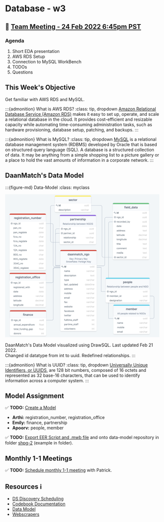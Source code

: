 # Database - w3

## 📅 [Team Meeting - 24 Feb 2022 6:45pm PST](https://us02web.zoom.us/j/4833516577?pwd=emgvY2xnSEF5Zlh4Si9kVkx3S0dzZz09)

### Agenda

1. Short EDA presentation
2. AWS RDS Setup
3. Connection to MySQL WorkBench
4. TODOs
5. Questions

## This Week's Objective

Get familiar with AWS RDS and MySQL.

:::{admonition} What is AWS RDS?
:class: tip, dropdown
[Amazon Relational Database Service (Amazon RDS)](https://aws.amazon.com/rds/) makes it easy to set up, operate, and scale a relational database in the cloud. It provides cost-efficient and resizable capacity while automating time-consuming administration tasks, such as hardware provisioning, database setup, patching, and backups.
:::

:::{admonition} What is MySQL?
:class: tip, dropdown
[MySQL](https://www.talend.com/resources/what-is-mysql/) is a relational database management system (RDBMS) developed by Oracle that is based on structured query language (SQL). A database is a structured collection of data. It may be anything from a simple shopping list to a picture gallery or a place to hold the vast amounts of information in a corporate network.
:::

## DaanMatch's Data Model

:::{figure-md} Data-Model
:class: myclass

<img src="images/drawsql.png" alt="DaanMatch Data Model" class="bg-primary mb-1" width="600px">

DaanMatch's Data Model visualized using DrawSQL. Last updated Feb 21 2022. <br>
Changed id datatype from int to uuid. Redefined relationships.
:::

:::{admonition} What is UUID?
:class: tip, dropdown
[Universally Unique Identifiers, or UUIDS](https://www.educba.com/mysql-uuid/), are 128 bit numbers, composed of 16 octets and represented as 32 base-16 characters, that can be used to identify information across a computer system.
:::

## Model Assignment

✅ **TODO:** [Create a Model](https://dev.mysql.com/doc/workbench/en/wb-getting-started-tutorial-creating-a-model.html)

- **Arthi:** registration_number, registration_office
- **Emily:** finance, partnership
- **Apoorv:** people, member

✅ **TODO:** [Export EER Script and .mwb file](https://stackoverflow.com/questions/9609152/how-to-print-large-erd-diagrams-done-in-mysql-workbench#:~:text=Open%20your%20ERD%20and%20then,JPEG%20if%20you%20want%20to.) and onto data-model repository in folder [shpg-2](https://github.com/DaanMatch/data-model/tree/main/shpg-2) (example in folder).

## Monthly 1-1 Meetings

✅ **TODO:** [Schedule monthly 1-1 meeting](https://www.when2meet.com/?14683494-ODlVL) with Patrick.

## Resources ℹ️

- [DS Discovery Scheduling](https://docs.google.com/spreadsheets/d/1uwpQJ0VeinKC-fPI7-ZN-RinID5Y0VamjWiwza7-otY/edit#gid=1395204760)
- [Codebook Documentation](https://github.com/DaanMatch/Codebook)
- [Data Model](https://github.com/DaanMatch/ngodata/tree/main/Data%20Model)
- [Webscrapers](https://github.com/DaanMatch/webscrape)
